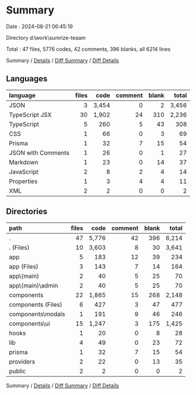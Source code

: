 # Summary

Date : 2024-08-21 06:45:19

Directory d:\\work\\sumrize-teaam

Total : 47 files,  5776 codes, 42 comments, 396 blanks, all 6214 lines

Summary / [Details](details.md) / [Diff Summary](diff.md) / [Diff Details](diff-details.md)

## Languages
| language | files | code | comment | blank | total |
| :--- | ---: | ---: | ---: | ---: | ---: |
| JSON | 3 | 3,454 | 0 | 2 | 3,456 |
| TypeScript JSX | 30 | 1,902 | 24 | 310 | 2,236 |
| TypeScript | 5 | 260 | 5 | 43 | 308 |
| CSS | 1 | 66 | 0 | 3 | 69 |
| Prisma | 1 | 32 | 7 | 15 | 54 |
| JSON with Comments | 1 | 26 | 0 | 1 | 27 |
| Markdown | 1 | 23 | 0 | 14 | 37 |
| JavaScript | 2 | 8 | 2 | 4 | 14 |
| Properties | 1 | 3 | 4 | 4 | 11 |
| XML | 2 | 2 | 0 | 0 | 2 |

## Directories
| path | files | code | comment | blank | total |
| :--- | ---: | ---: | ---: | ---: | ---: |
| . | 47 | 5,776 | 42 | 396 | 6,214 |
| . (Files) | 10 | 3,603 | 8 | 30 | 3,641 |
| app | 5 | 183 | 12 | 39 | 234 |
| app (Files) | 3 | 143 | 7 | 14 | 164 |
| app\\(main) | 2 | 40 | 5 | 25 | 70 |
| app\\(main)\\admin | 2 | 40 | 5 | 25 | 70 |
| components | 22 | 1,865 | 15 | 268 | 2,148 |
| components (Files) | 6 | 427 | 3 | 47 | 477 |
| components\\modals | 1 | 191 | 9 | 46 | 246 |
| components\\ui | 15 | 1,247 | 3 | 175 | 1,425 |
| hooks | 1 | 20 | 0 | 8 | 28 |
| lib | 4 | 49 | 0 | 23 | 72 |
| prisma | 1 | 32 | 7 | 15 | 54 |
| providers | 2 | 22 | 0 | 13 | 35 |
| public | 2 | 2 | 0 | 0 | 2 |

Summary / [Details](details.md) / [Diff Summary](diff.md) / [Diff Details](diff-details.md)